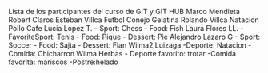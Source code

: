Lista de los participantes del curso de GIT y GIT HUB
Marco Mendieta
Robert Claros 
Esteban Villca Futbol Conejo Gelatina
Rolando Villca Natacion Pollo Cafe
Lucia Lopez T. - Sport: Chess - Food: Fish
Laura Flores LL. - FavoriteSport: Tenis - Food: Pique - Dessert: Pie
Alejandro Lazaro G - Sport: Soccer - Food: Sajta - Dessert: Flan
Wilma2 Luizaga -Deporte: Natacion -Comida: Chicharron
Wilma Herbas - Deporte favorito: trotar -Comida favorita: mariscos -Postre:helado

